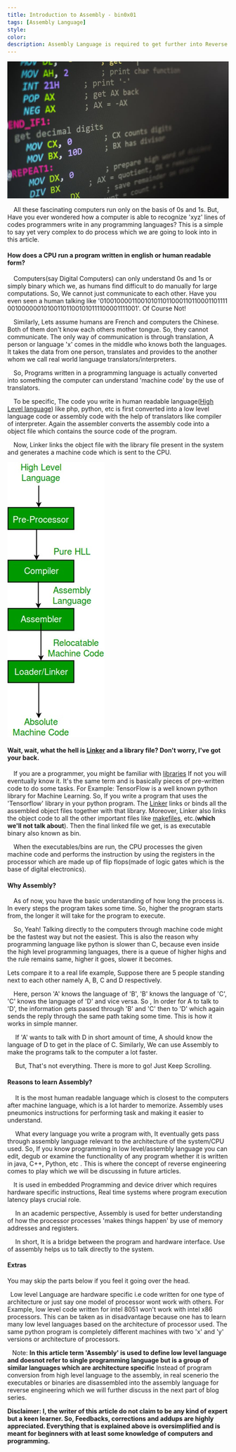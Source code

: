 ```yaml
---
title: Introduction to Assembly - bin0x01
tags: [Assembly Language]
style: 
color: 
description: Assembly Language is required to get further into Reverse Engineering, Binary Exploitation and low level attacks like Buffer Overflow Attacks. So, getting a understanding of the basic concepts is always fruitful. In this blog, I will try to cover the basics of how computer programs goes through the process from being written to execution and processing.
---
```


![Introduction to Assembly](https://raw.githubusercontent.com/bipin0x01/portfolio/main/assets/img/posts/Introduction-to-assembly/intro%20to%20assembly-thumbnail.jpeg)

&ensp;&ensp;All these fascinating computers run only on the basis of 0s and 1s.
But, Have you ever wondered how a computer is able to recognize 'xyz' lines of codes programmers write in any programming languages?
This is a simple to say yet very complex to do process which we are going to look into in this article.

#### **How does a CPU run a program written in english or human readable form?**

&ensp;&ensp;Computers(say Digital Computers) can only understand 0s and 1s or simply binary which we, as humans find difficult to do manually for large computations. So, We cannot just communicate to each other.
Have you even seen a human talking like '0100100001100101011011000110110001101111
0010000001010011011001010111100001111001'. 
Of Course Not!

&ensp;&ensp;Similarly, Lets assume humans are French and computers the Chinese. Both of them don't know each others mother tongue. So, they cannot communicate. The only way of communication is through translation, A person or language 'x' comes in the middle who knows both the languages. It takes the data from one person, translates and provides to the another whom we call real world  language translators/interpreters.

&ensp;&ensp;So, Programs written in a programming language is actually converted into something the computer can understand 'machine code' by the use of translators.

&ensp;&ensp;To be specific, The code you write in human readable language([High Level language](https://en.wikipedia.org/wiki/High-level_programming_language)) like php, python, etc is first converted into a low level language code or assembly code with the help of translators like compiler of interpreter. Again the assembler converts the assembly code into a object file which contains the source code of the program.

&ensp;&ensp;Now, Linker links the object file with the library file present in the system and generates a machine code which is sent to the CPU. 

![Program process flowchart](https://raw.githubusercontent.com/bipin0x01/portfolio/main/assets/img/posts/Introduction-to-assembly/flowchart.jpeg)

#### **Wait, wait, what the hell is [Linker](https://en.wikipedia.org/wiki/Linker_(computing)) and a library file? Don't worry, I've got your back.**

&ensp;&ensp;If you are a programmer, you might be familiar with [libraries](https://en.wikipedia.org/wiki/Library_(computing)) If not you will eventually know it. It's the same term and is basically pieces of pre-written code to do some tasks. For Example: TensorFlow is a well known python library for Machine Learning. So, If you write a program that uses the 'Tensorflow' library in your python program. The [Linker](https://en.wikipedia.org/wiki/Linker_(computing)) links or binds all the assembled object files together with that library.
Moreover, Linker also links the object code to all the other important files like [makefiles](https://en.wikipedia.org/wiki/Make_(software)), etc.(**which we'll not talk about**). Then the final linked file we get, is as executable binary also known as bin.

&ensp;&ensp;When the executables/bins are run, the CPU processes the given machine code and performs the instruction by using the registers in the processor which are made up of flip flops(made of logic gates which is the base of digital electronics).


#### **Why Assembly?**

&ensp;&ensp;As of now, you have the basic understanding of how long the process is. In every steps the program takes some time. So, higher the program starts from, the longer it will take for the program to execute.

&ensp;&ensp;So, Yeah! Talking directly to the computers through machine code might be the fastest way but not the easiest. This is also the reason why programming language like python is slower than C, because even inside the high level programming languages, there is a queue of higher highs and the rule remains same, higher it goes, slower it becomes.

Lets compare it to a real life example, Suppose there are 5 people standing next to each other namely A, B, C and D respectively.

&ensp;&ensp;Here, person 'A' knows the language of 'B', 'B' knows the language of 'C', 'C' knows the language of 'D' and vice versa. So , In order for A to talk to 'D', the information gets passed through 'B' and 'C' then to 'D' which again sends the reply through the same path taking some time. This is how it works in simple manner. 

&ensp;&ensp; If 'A' wants to talk with D in short amount of time, A should know the language of D to get in the place of C. Similarly, We can use Assembly to make the programs talk to the computer a lot faster.

&ensp;&ensp; But, That's not everything. There is more to go! Just Keep Scrolling.


#### **Reasons to learn Assembly?**

&ensp;&ensp; It is the most human readable language which is closest to the computers after machine language, which is a lot harder to memorize. Assembly uses pneumonics instructions for performing task and making it easier to understand.

&ensp;&ensp; What every language you write a program with, It eventually gets pass through assembly language relevant to the architecture of the system/CPU used. So, If you know programming in low level/assembly language you can edit, degub or examine the functionality of any program whether it is written in java, C++, Python, etc . This is where the concept of reverse engineering comes to play which we will be discussing in future articles.

&ensp;&ensp;It is used in embedded Programming and device driver which requires hardware specific instructions, Real time systems where program execution latency plays crucial role.

&ensp;&ensp; In an academic perspective, Assembly is used for better understanding of how the processor processes 'makes things happen' by use of memory addresses and registers.

&ensp;&ensp; In short, It is a bridge between the program and hardware interface. Use of assembly helps us to talk directly to the system.



#### **Extras** 

You may skip the parts below if you feel it going over the head.

 &ensp;Low level Language are hardware specific i.e code written for one type of architecture or just say one model of processor wont work with others.
For Example, low level code written for intel 8051 won't work with intel x86 processors. This can be taken as in disadvantage because one has to learn many low level languages based on the architecture of processor used. The same python program is completely different machines with two 'x' and 'y' versions or architecture of processors. 

&ensp; 
Note:  **In this article term 'Assembly' is used to define low level language and doesnot refer to single programming language but is a group of similar languages which are architecture specific**
Instead of program conversion from high level language to the assembly, in real scenerio the executables or binaries are disassembled into the assembly language for reverse engineering which we will further discuss in the next part of blog series.


**Disclaimer: I, the writer of this article do not claim to be any kind of expert but a keen learner. So, Feedbacks, corrections and addups are highly appreciated. Everything that is explained above is oversimplified and is meant for beginners with at least some knowledge of computers and programming.**

